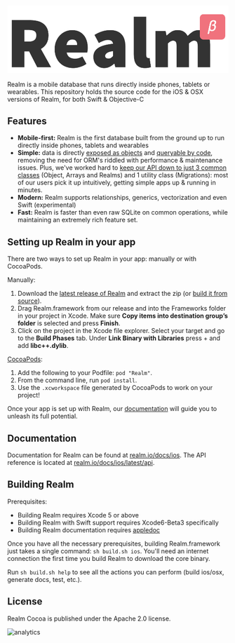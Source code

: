 ![Realm](logo.png)

Realm is a mobile database that runs directly inside phones, tablets or wearables. This repository holds the source code for the iOS & OSX versions of Realm, for both Swift & Objective-C

## Features

* **Mobile-first:** Realm is the first database built from the ground up to run directly inside phones, tablets and wearables
* **Simple:** data is directly [exposed as objects](http://realm.io/docs/ios/latest/#models) and [queryable by code](http://realm.io/docs/ios/latest/#queries), removing the need for ORM's riddled with performance & maintenance issues. Plus, we've worked hard to [keep our API down to just 3 common classes](http://realm.io/docs/ios/latest/api/) (Object, Arrays and Realms) and 1 utility class (Migrations): most of our users pick it up intuitively, getting simple apps up & running in minutes.
* **Modern:** Realm supports relationships, generics, vectorization and even Swift (experimental)
* **Fast:** Realm is faster than even raw SQLite on common operations, while maintaining an extremely rich feature set.

## Setting up Realm in your app

There are two ways to set up Realm in your app: manually or with CocoaPods.

Manually:

1. Download the [latest release of Realm](http://static.realm.io/downloads/ios/latest) and extract the zip (or [build it from source](#building-realm)).
2. Drag Realm.framework from our release and into the Frameworks folder in your project in Xcode.
   Make sure **Copy items into destination group’s folder** is selected and press **Finish**.
3. Click on the project in the Xcode file explorer.
   Select your target and go to the **Build Phases** tab. Under **Link Binary with Libraries** press + and add **libc++.dylib**.

[CocoaPods](http://cocoapods.org/):

1. Add the following to your Podfile: `pod "Realm"`.
2. From the command line, run `pod install`.
3. Use the `.xcworkspace` file generated by CocoaPods to work on your project!

Once your app is set up with Realm, our [documentation](#documentation) will guide you to unleash its full potential.

## Documentation

Documentation for Realm can be found at [realm.io/docs/ios](http://realm.io/docs/ios). The API reference is located at [realm.io/docs/ios/latest/api](http://realm.io/docs/ios/latest/api).

## Building Realm

Prerequisites:
* Building Realm requires Xcode 5 or above
* Building Realm with Swift support requires Xcode6-Beta3 specifically
* Building Realm documentation requires [appledoc](https://github.com/tomaz/appledoc)

Once you have all the necessary prerequisites, building Realm.framework just takes a single command: `sh build.sh ios`. You'll need an internet connection the first time you build Realm to download the core binary.

Run `sh build.sh help` to see all the actions you can perform (build ios/osx, generate docs, test, etc.).

## License

Realm Cocoa is published under the Apache 2.0 license.

![analytics](https://ga-beacon.appspot.com/UA-50247013-2/realm-cocoa/README?pixel)
